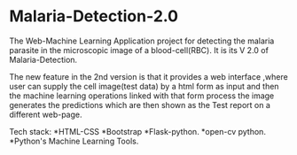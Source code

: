 # Malaria-Detection-2.0
The Web-Machine Learning Application project for detecting the malaria parasite in the microscopic image of a blood-cell(RBC).
It is its V 2.0 of Malaria-Detection.

The new feature in the 2nd version is that it provides a web interface ,where user can supply the cell image(test data) by a html form as input and then the machine learning operations linked with that form process the image generates the predictions which are then shown as the Test report on a different web-page.  

Tech stack:
*HTML-CSS
*Bootstrap
*Flask-python.
*open-cv python.
*Python's Machine Learning Tools.

